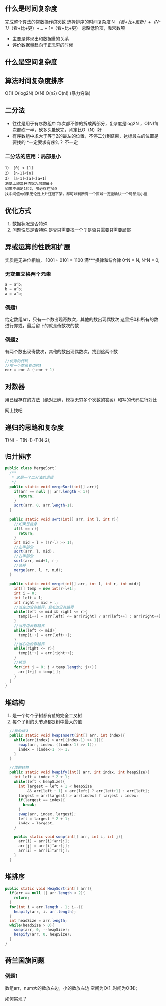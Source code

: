 ## 什么是时间复杂度
完成整个算法的常数操作的次数
选择排序的时间复杂度
     N *（看+比+更新）+（N-1）*（看+比+更）+... + 1*（看+比+更）
    忽略低阶项，和常数项

* 主要是体现出和数据量的关系
* 评价数据量趋向于正无穷的时候

## 什么是空间复杂度

## 算法时间复杂度排序
O(1) O(log2N) O(N) O(n2) O(n!) (暴力穷举)

## 二分法
* 往往是用于有序数组中
每次都不停的拆成两部分，复杂度是log2N ，O(N)每次都砍一半，砍多久能砍完，肯定比O（N）好
* 有序数组中求大于等于2的最左的位置，不停二分到结束，达标最左的位置是要找的
*一定要求有序么？ 不一定
### 二分法的应用：局部最小
    1） [0] < [1]
    2） [n-1]<[n]
    3） [a-1]<[a]<[a+1]
    满足上述三种情况为局部最小
    如果不满足1和2，那必存在拐点
    找中间值m如果无论是上升还是下架，都可以判断有一个区域一定能确认一个局部最小值

## 优化方式
1. 数据状况是否特殊
2. 问题性质是否特殊
    是否只需要找一个？是否只需要只需要局部
## 异或运算的性质和扩展
实质是无进位相加， 1001 + 0101 = 1100
满***换律和结合律
0^N = N, N^N = 0;
### 无变量交换两个元素

```java
a = a^b;
b = a^b;
a = a^b;
```



### 例题1

 给定数组arr，只有一个数出现奇数次，其他的数出现偶数次
    这里把0和所有的数进行亦或，最后留下的就是奇数次的数

### 例题2

 有两个数出现奇数次，其他的数出现偶数次，找到这两个数
```java
//优秀的代码
//取一个数最右边的1
eor = eor & (~eor + 1);


```

## 对数器
用已经存在的方法（绝对正确，模拟无穷多个次数的答案）和写的代码进行对比

网上找吧

## 递归的思路和复杂度

T(N) = T(N-1)+T(N-2);



## 归并排序

```java
public class MergeSort{
  /**
   * 这是一个二分法的逻辑
   */
  public static void mergeSort(int[] arr){
    if(arr == null || arr.length < 1){
      return;
    }
    sort(arr, 0, arr.length-1);
  }
  
  public static void sort(int[] arr, int l, int r){
    //如果是自身
    if(l == r){
      return;
    }
    int mid = l + ((r-l) >> 1);
    //左半部分
    sort(arr, l, mid);
    //右半部分
    sort(arr, mid+1, r);
    //合并
    merge(arr, l, r, mid);
  }
  
  public static void merge(int[] arr, int l, int r, int mid){
    int[] temp = new int[r-l+1];
    int i = 0;
    int left = l;
    int right = mid + 1;
    //当左边没有越界，且右边没有越界
    while(left <= mid && right <= r){
      temp[i++] = arr[left] <= arr[right] ? arr[left++] : arr[right++];
    }
    //当左边没有越界
    while(left <= mid){
      temp[i++] = arr[left++];
    }
    //当右边没有越界
    while(right <= r){
      temp[i++] = arr[right++];
    }
    //拷贝
    for(int j = 0; j < temp.length; j++){
      arr[l+j] = temp[j];
    }
  }
}
```

## 堆结构

1. 是一个每个子树都有值的完全二叉树
2. 每个子树的头节点都是树中最大的值

```java
  //堆的插入
  public static void heapInsert(int[] arr, int index){
    while(arr[index] > arr[(index-1) >> 1]){
      swap(arr, index, ((index-1) >> 1));
      index = (index-1) >> 1;
    }
  }

  //堆的转换
  public static void heapify(int[] arr, int index, int heapSize){
    int left = index * 2 + 1;
    while(left < heapSize){
      int largest = left + 1 < heapSize 
          && arr[left + 1] > arr[left] ? arr[left+1] : arr[left];
      largest = arr[largest] > arr[index] ? largest : index;
      if(largest == index){
        break;
      }
      swap(arr, index, largest);
      left = largest * 2 + 1;
      index = largest;
    }

    public static void swap(int[] arr, int i, int j){
      arr[i] = arr[i]^arr[j];
      arr[j] = arr[i]^arr[j];
      arr[i] = arr[i]^arr[j];
    }
  }
```

## 堆排序

```java
public static void HeapSort(int[] arr){
  if(arr == null || arr.length < 2){
    return;
  }
  for(int i = arr.length - 1; i--){
    heapify(arr, i. arr.length);
  }
  int headSize = arr.length;
  while(headSize > 0){
    swap(arr, 0, --heapSize);
    heapify(arr, 0, heapSize);
  }
}
```

## 荷兰国旗问题

### 例题1

数组arr，num大的数放右边，小的数放左边 空间为O(1),时间为O(N);

如何实现？


​    